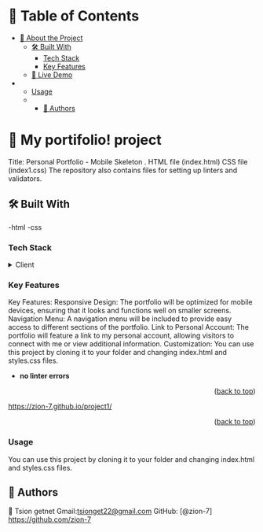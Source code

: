 
<a name="readme-top"></a>

# 📗 Table of Contents

- [📖 About the Project](#about-project)
  - [🛠 Built With](#built-with)
    - [Tech Stack](#tech-stack)
    - [Key Features](#key-features)
  - [🚀 Live Demo](#live-demo)
-   - [Usage](#usage)
    - - [👥 Authors](#authors)

# 📖 My portifolio! project <a name="The project to build my own personal portfolio using HTML and CSS, with a focus on mobile design"></a>


Title: Personal Portfolio - Mobile Skeleton
.
HTML file (index.html)
CSS file (index1.css)
The repository also contains files for setting up linters and validators.


## 🛠 Built With <a name="built-with"></a>
-html
-css

### Tech Stack <a name="tech-stack"></a>

<details>
  <summary>Client</summary>
  <ul>
    <li><a href="https://World.notion.site/HTML-CSS-Get-a-head-start-275eb85fd34b4416aa06ec635d69cdaf">HTML</a></li>
    <li><a href="https://World.notion.site/HTML-CSS-Get-a-head-start-275eb85fd34b4416aa06ec635d69cdaf">CSS</a></li>
  </ul>
</details>


### Key Features <a name="key-features"></a>
Key Features:
Responsive Design: The portfolio will be optimized for mobile devices, ensuring that it looks and functions well on smaller screens.
Navigation Menu: A navigation menu will be included to provide easy access to different sections of the portfolio.
Link to Personal Account: The portfolio will feature a link to my personal account, allowing visitors to connect with me or view additional information.
Customization: You can use this project by cloning it to your folder and changing index.html and styles.css files.

- **no linter errors**

<p align="right">(<a href="#readme-top">back to top</a>)</p>


https://zion-7.github.io/project1/
<p align="right">(<a href="#readme-top">back to top</a>)</p>


### Usage

You can use this project by cloning it to your folder and changing index.html and styles.css files.

## 👥 Authors <a name="authors"></a>

👤 Tsion getnet
Gmail:tsionget22@gmail.com
GitHub: [@zion-7] https://github.com/zion-7
